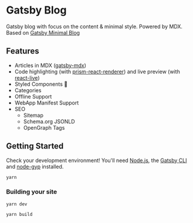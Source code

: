 # Gatsby Blog

Gatsby blog with focus on the content & minimal style. Powered by MDX.
Based on [Gatsby Minimal Blog](https://minimal-blog.lekoarts.de)

## Features

- Articles in MDX ([gatsby-mdx](https://github.com/ChristopherBiscardi/gatsby-mdx))
- Code highlighting (with [prism-react-renderer](https://github.com/FormidableLabs/prism-react-renderer)) and live preview (with [react-live](https://github.com/FormidableLabs/react-live))
- Styled Components 💅
- Categories
- Offline Support
- WebApp Manifest Support
- SEO
  - Sitemap
  - Schema.org JSONLD
  - OpenGraph Tags

## Getting Started

Check your development environment! You'll need [Node.js](https://nodejs.org/en/), the [Gatsby CLI](https://www.gatsbyjs.org/docs/) and [node-gyp](https://github.com/nodejs/node-gyp#installation) installed.

```
yarn
```

### Building your site

```
yarn dev
```
```
yarn build
```
